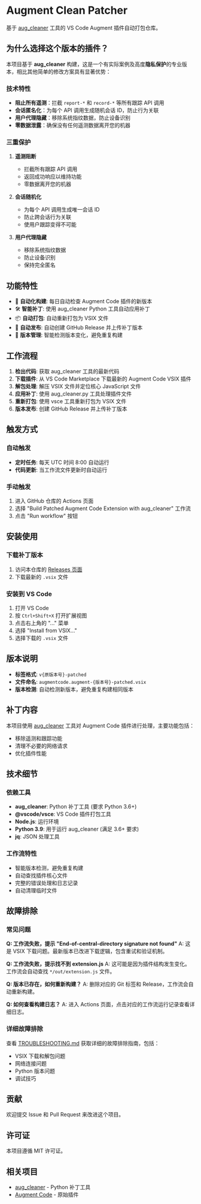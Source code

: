 # Augment Clean Patcher

基于 [aug_cleaner](https://github.com/gmh5225/aug_cleaner) 工具的 VS Code Augment 插件自动打包仓库。

## 为什么选择这个版本的插件？

本项目基于 **aug_cleaner** 构建，这是一个有实际案例及高度**隐私保护**的专业版本，相比其他简单的修改方案具有显著优势：

### 技术特性
- **阻止所有遥测**：拦截 `report-*` 和 `record-*` 等所有跟踪 API 调用
- **会话匿名化**：为每个 API 调用生成随机会话 ID，防止行为关联
- **用户代理隐藏**：移除系统指纹数据，防止设备识别
- **零数据泄露**：确保没有任何遥测数据离开您的机器

### 三重保护

1. **遥测阻断**
   - 拦截所有跟踪 API 调用
   - 返回成功响应以维持功能
   - 零数据离开您的机器

2. **会话随机化**
   - 为每个 API 调用生成唯一会话 ID
   - 防止跨会话行为关联
   - 使用户跟踪变得不可能

3. **用户代理隐藏**
   - 移除系统指纹数据
   - 防止设备识别
   - 保持完全匿名

## 功能特性

- 🤖 **自动化构建**: 每日自动检查 Augment Code 插件的新版本
- 🛠️ **智能补丁**: 使用 aug_cleaner Python 工具自动应用补丁
- 📦 **自动打包**: 自动重新打包为 VSIX 文件
- 🚀 **自动发布**: 自动创建 GitHub Release 并上传补丁版本
- 🔄 **版本管理**: 智能检测版本变化，避免重复构建

## 工作流程

1. **检出代码**: 获取 aug_cleaner 工具的最新代码
2. **下载插件**: 从 VS Code Marketplace 下载最新的 Augment Code VSIX 插件
3. **解包处理**: 解压 VSIX 文件并定位核心 JavaScript 文件
4. **应用补丁**: 使用 aug_cleaner.py 工具处理插件文件
5. **重新打包**: 使用 vsce 工具重新打包为 VSIX 文件
6. **版本发布**: 创建 GitHub Release 并上传补丁版本

## 触发方式

### 自动触发
- **定时任务**: 每天 UTC 时间 8:00 自动运行
- **代码更新**: 当工作流文件更新时自动运行

### 手动触发
1. 进入 GitHub 仓库的 Actions 页面
2. 选择 "Build Patched Augment Code Extension with aug_cleaner" 工作流
3. 点击 "Run workflow" 按钮

## 安装使用

### 下载补丁版本
1. 访问本仓库的 [Releases 页面](../../releases)
2. 下载最新的 `.vsix` 文件

### 安装到 VS Code
1. 打开 VS Code
2. 按 `Ctrl+Shift+X` 打开扩展视图
3. 点击右上角的 "..." 菜单
4. 选择 "Install from VSIX..."
5. 选择下载的 `.vsix` 文件

## 版本说明

- **标签格式**: `v{原版本号}-patched`
- **文件命名**: `augmentcode.augment-{版本号}-patched.vsix`
- **版本检测**: 自动检测新版本，避免重复构建相同版本

## 补丁内容

本项目使用 [aug_cleaner](https://github.com/gmh5225/aug_cleaner) 工具对 Augment Code 插件进行处理，主要功能包括：
- 移除遥测和跟踪功能
- 清理不必要的网络请求
- 优化插件性能

## 技术细节

### 依赖工具
- **aug_cleaner**: Python 补丁工具 (要求 Python 3.6+)
- **@vscode/vsce**: VS Code 插件打包工具
- **Node.js**: 运行环境
- **Python 3.9**: 用于运行 aug_cleaner (满足 3.6+ 要求)
- **jq**: JSON 处理工具

### 工作流特性
- 智能版本检测，避免重复构建
- 自动查找插件核心文件
- 完整的错误处理和日志记录
- 自动清理临时文件

## 故障排除

### 常见问题

**Q: 工作流失败，提示 "End-of-central-directory signature not found"**
A: 这是 VSIX 下载问题。最新版本已改进下载逻辑，包含重试和验证机制。

**Q: 工作流失败，提示找不到 extension.js**
A: 这可能是因为插件结构发生变化。工作流会自动查找 `*/out/extension.js` 文件。

**Q: 版本已存在，如何重新构建？**
A: 删除对应的 Git 标签和 Release，工作流会自动重新构建。

**Q: 如何查看构建日志？**
A: 进入 Actions 页面，点击对应的工作流运行记录查看详细日志。

### 详细故障排除

查看 [TROUBLESHOOTING.md](TROUBLESHOOTING.md) 获取详细的故障排除指南，包括：
- VSIX 下载和解包问题
- 网络连接问题
- Python 版本问题
- 调试技巧

## 贡献

欢迎提交 Issue 和 Pull Request 来改进这个项目。

## 许可证

本项目遵循 MIT 许可证。

## 相关项目

- [aug_cleaner](https://github.com/gmh5225/aug_cleaner) - Python 补丁工具
- [Augment Code](https://marketplace.visualstudio.com/items?itemName=augment.vscode-augment) - 原始插件
